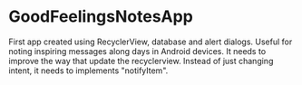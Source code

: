 # GoodFeelingsNotesApp

First app created using RecyclerView, database and alert dialogs. 
Useful for noting inspiring messages along days in Android devices.
It needs to improve the way that update the recyclerview. Instead of just changing intent, it needs to implements "notifyItem".

